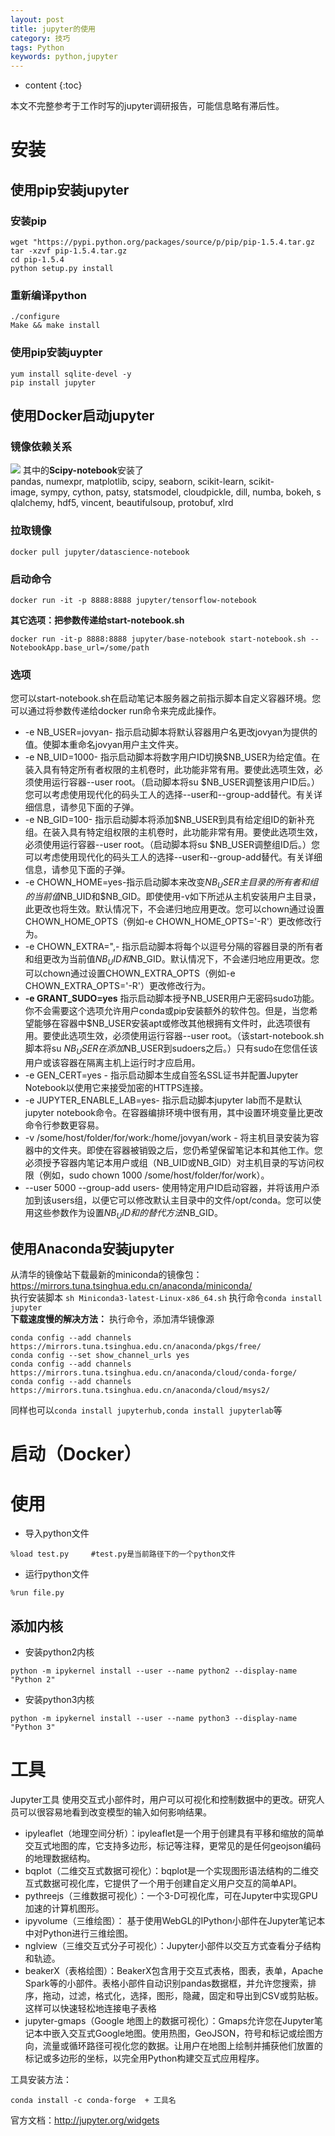 ```yaml
---
layout: post
title: jupyter的使用
category: 技巧
tags: Python
keywords: python,jupyter
---
```

* content
{:toc}

本文不完整参考于工作时写的jupyter调研报告，可能信息略有滞后性。
# 安装

## 使用pip安装jupyter

### 安装pip
```
wget "https://pypi.python.org/packages/source/p/pip/pip-1.5.4.tar.gz
tar -xzvf pip-1.5.4.tar.gz
cd pip-1.5.4
python setup.py install
```
### 重新编译python

```
./configure 
Make && make install
```

### 使用pip安装juypter
```
yum install sqlite-devel -y
pip install jupyter
```
## 使用Docker启动jupyter
### 镜像依赖关系

![](/assets/img/skill/jupyter.png)
其中的**Scipy-notebook**安装了pandas, numexpr, matplotlib, scipy, seaborn, scikit-learn, scikit-image, sympy, cython, patsy, statsmodel, cloudpickle, dill, numba, bokeh, sqlalchemy, hdf5, vincent, beautifulsoup, protobuf, xlrd
### 拉取镜像

```
docker pull jupyter/datascience-notebook
```
### 启动命令
```
docker run -it -p 8888:8888 jupyter/tensorflow-notebook
```
**其它选项：把参数传递给start-notebook.sh**  
```
docker run -it-p 8888:8888 jupyter/base-notebook start-notebook.sh --NotebookApp.base_url=/some/path
```

### 选项 

您可以start-notebook.sh在启动笔记本服务器之前指示脚本自定义容器环境。您可以通过将参数传递给docker run命令来完成此操作。
- -e NB_USER=jovyan- 指示启动脚本将默认容器用户名更改jovyan为提供的值。使脚本重命名jovyan用户主文件夹。
- -e NB_UID=1000- 指示启动脚本将数字用户ID切换$NB_USER为给定值。在装入具有特定所有者权限的主机卷时，此功能非常有用。要使此选项生效，必须使用运行容器--user root。（启动脚本将su $NB_USER调整该用户ID后。）您可以考虑使用现代化的码头工人的选择--user和--group-add替代。有关详细信息，请参见下面的子弹。
- -e NB_GID=100- 指示启动脚本将添加$NB_USER到具有给定组ID的新补充组。在装入具有特定组权限的主机卷时，此功能非常有用。要使此选项生效，必须使用运行容器--user root。（启动脚本将su $NB_USER调整组ID后。）您可以考虑使用现代化的码头工人的选择--user和--group-add替代。有关详细信息，请参见下面的子弹。
- -e CHOWN_HOME=yes-指示启动脚本来改变$NB_USER主目录的所有者和组的当前值$NB_UID和$NB_GID。即使使用-v如下所述从主机安装用户主目录，此更改也将生效。默认情况下，不会递归地应用更改。您可以chown通过设置CHOWN_HOME_OPTS（例如-e CHOWN_HOME_OPTS='-R'）更改修改行为。
- -e CHOWN_EXTRA="<some dir>,<some other dir>- 指示启动脚本将每个以逗号分隔的容器目录的所有者和组更改为当前值$NB_UID和$NB_GID。默认情况下，不会递归地应用更改。您可以chown通过设置CHOWN_EXTRA_OPTS（例如-e CHOWN_EXTRA_OPTS='-R'）更改修改行为。
- **-e GRANT_SUDO=yes**
指示启动脚本授予NB_USER用户无密码sudo功能。你不会需要这个选项允许用户conda或pip安装额外的软件包。但是，当您希望能够在容器中$NB_USER安装apt或修改其他根拥有文件时，此选项很有用。要使此选项生效，必须使用运行容器--user root。（该start-notebook.sh脚本将su $NB_USER在添加$NB_USER到sudoers之后。）只有sudo在您信任该用户或该容器在隔离主机上运行时才应启用。
- -e GEN_CERT=yes - 指示启动脚本生成自签名SSL证书并配置Jupyter Notebook以使用它来接受加密的HTTPS连接。
- -e JUPYTER_ENABLE_LAB=yes- 指示启动脚本jupyter lab而不是默认jupyter notebook命令。在容器编排环境中很有用，其中设置环境变量比更改命令行参数更容易。
- -v /some/host/folder/for/work:/home/jovyan/work - 将主机目录安装为容器中的文件夹。即使在容器被销毁之后，您仍希望保留笔记本和其他工作。您必须授予容器内笔记本用户或组（NB_UID或NB_GID）对主机目录的写访问权限（例如，sudo chown 1000 /some/host/folder/for/work）。
- --user 5000 --group-add users- 使用特定用户ID启动容器，并将该用户添加到该users组，以便它可以修改默认主目录中的文件/opt/conda。您可以使用这些参数作为设置$NB_UID和的替代方法$NB_GID。
## 使用Anaconda安装jupyter
从清华的镜像站下载最新的miniconda的镜像包：
<https://mirrors.tuna.tsinghua.edu.cn/anaconda/miniconda/>  
执行安装脚本 `sh Miniconda3-latest-Linux-x86_64.sh`
执行命令`conda install jupyter`  
**下载速度慢的解决方法：**
执行命令，添加清华镜像源
```
conda config --add channels https://mirrors.tuna.tsinghua.edu.cn/anaconda/pkgs/free/ 
conda config --set show_channel_urls yes 
conda config --add channels https://mirrors.tuna.tsinghua.edu.cn/anaconda/cloud/conda-forge/ 
conda config --add channels https://mirrors.tuna.tsinghua.edu.cn/anaconda/cloud/msys2/
```

同样也可以`conda install jupyterhub,conda install jupyterlab`等
# 启动（Docker）



# 使用

- 导入python文件
```
%load test.py     #test.py是当前路径下的一个python文件
```
- 运行python文件
```
%run file.py
```



## 添加内核
- 安装python2内核
```
python -m ipykernel install --user --name python2 --display-name "Python 2"
```
- 安装python3内核
```
python -m ipykernel install --user --name python3 --display-name "Python 3"
```


# 工具
Jupyter工具
使用交互式小部件时，用户可以可视化和控制数据中的更改。研究人员可以很容易地看到改变模型的输入如何影响结果。

- ipyleaflet（地理空间分析）：ipyleaflet是一个用于创建具有平移和缩放的简单交互式地图的库，它支持多边形，标记等注释，更常见的是任何geojson编码的地理数据结构。
- bqplot（二维交互式数据可视化）：bqplot是一个实现图形语法结构的二维交互式数据可视化库，它提供了一个用于创建自定义用户交互的简单API。
- pythreejs（三维数据可视化）：一个3-D可视化库，可在Jupyter中实现GPU加速的计算机图形。
- ipyvolume（三维绘图）：	基于使用WebGL的IPython小部件在Jupyter笔记本中对Python进行三维绘图。
- nglview（三维交互式分子可视化）：Jupyter小部件以交互方式查看分子结构和轨迹。
- beakerX（表格绘图）：BeakerX包含用于交互式表格，图表，表单，Apache Spark等的小部件。表格小部件自动识别pandas数据框，并允许您搜索，排序，拖动，过滤，格式化，选择，图形，隐藏，固定和导出到CSV或剪贴板。这样可以快速轻松地连接电子表格
- jupyter-gmaps（Google 地图上的数据可视化）：Gmaps允许您在Jupyter笔记本中嵌入交互式Google地图。使用热图，GeoJSON，符号和标记或绘图方向，流量或循环路径可视化您的数据。让用户在地图上绘制并捕获他们放置的标记或多边形的坐标，以完全用Python构建交互式应用程序。

工具安装方法：
```
conda install -c conda-forge  + 工具名
```
官方文档：<http://jupyter.org/widgets>



